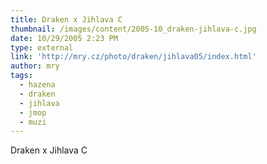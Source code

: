 ```yaml
---
title: Draken x Jihlava C
thumbnail: /images/content/2005-10_draken-jihlava-c.jpg
date: 10/29/2005 2:23 PM
type: external
link: 'http://mry.cz/photo/draken/jihlava05/index.html'
author: mry
tags:
  - hazena
  - draken
  - jihlava
  - jmop
  - muzi
---
```

Draken x Jihlava C

